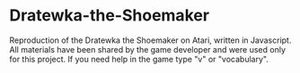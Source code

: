 # Dratewka-the-Shoemaker
Reproduction of the Dratewka the Shoemaker on Atari, written in Javascript. All materials have been shared by the game developer 
and were used only for this project. If you need help in the game type "v" or "vocabulary".
